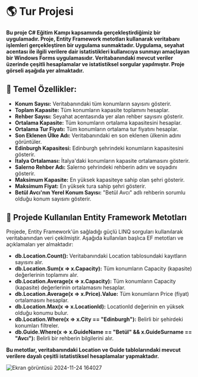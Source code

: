 # 🌎 Tur Projesi

#### Bu proje C# Eğitim Kampı kapsamında gerçekleştirdiğimiz bir uygulamadır. Proje, Entity Framework metotları kullanarak veritabanı işlemleri gerçekleştiren bir uygulama sunmaktadır. Uygulama, seyahat acentası ile ilgili verilere dair istatistikleri kullanıcıya sunmayı amaçlayan bir Windows Forms uygulamasıdır. Veritabanındaki mevcut veriler üzerinde çeşitli hesaplamalar ve istatistiksel sorgular yapılmıştır. Proje görseli aşağıda yer almaktadır.

## 📍 Temel Özellikler:
+ **Konum Sayısı:** Veritabanındaki tüm konumların sayısını gösterir.
+ **Toplam Kapasite:** Tüm konumların kapasite toplamını hesaplar.
+ **Rehber Sayısı:** Seyahat acentasında yer alan rehber sayısını gösterir.
+ **Ortalama Kapasite:** Tüm konumların ortalama kapasitesini hesaplar.
+ **Ortalama Tur Fiyatı:** Tüm konumların ortalama tur fiyatını hesaplar.
+ **Son Eklenen Ülke Adı:** Veritabanındaki en son eklenen ülkenin adını görüntüler.
+ **Edinburgh Kapasitesi:** Edinburgh şehrindeki konumların kapasitesini gösterir.
+ **İtalya Ortalaması:** İtalya'daki konumların kapasite ortalamasını gösterir.
+ **Salerno Rehber Adı:** Salerno şehrindeki rehberin adını ve soyadını gösterir.
+ **Maksimum Kapasite:** En yüksek kapasiteye sahip olan şehri gösterir.
+ **Maksimum Fiyat:** En yüksek tura sahip şehri gösterir.
+ **Betül Avcı'nın Yerel Konum Sayısı:** "Betül Avcı" adlı rehberin sorumlu olduğu konum sayısını gösterir.

## 📍 Projede Kullanılan Entity Framework Metotları

Projede, Entity Framework'ün sağladığı güçlü LINQ sorguları kullanılarak veritabanından veri çekilmiştir. Aşağıda kullanılan başlıca EF metotları ve açıklamaları yer almaktadır:

+ **db.Location.Count():** Veritabanındaki Location tablosundaki kayıtların sayısını alır.
+ **db.Location.Sum(x => x.Capacity):** Tüm konumların Capacity (kapasite) değerlerinin toplamını alır.
+ **db.Location.Average(x => x.Capacity):** Tüm konumların Capacity (kapasite) değerlerinin ortalamasını hesaplar.
+ **db.Location.Average(x => x.Price).Value:** Tüm konumların Price (fiyat) ortalamasını hesaplar.
+ **db.Location.Max(x => x.LocationId):** LocationId değerinin en yüksek olduğu konumu bulur.
+ **db.Location.Where(x => x.City == "Edinburgh"):** Belirli bir şehirdeki konumları filtreler.
+ **db.Guide.Where(x => x.GuideName == "Betül" && x.GuideSurname == "Avcı"):** Belirli bir rehberin bilgilerini alır.

**Bu metotlar, veritabanındaki Location ve Guide tablolarındaki mevcut verilere dayalı çeşitli istatistiksel hesaplamalar yapmaktadır.**



![Ekran görüntüsü 2024-11-24 164027](https://github.com/user-attachments/assets/9a223969-1fa1-4b5c-be36-a7790a4e2208)
